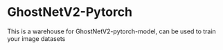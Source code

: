 # GhostNetV2-Pytorch
This is a warehouse for GhostNetV2-pytorch-model, can be used to train your image datasets
